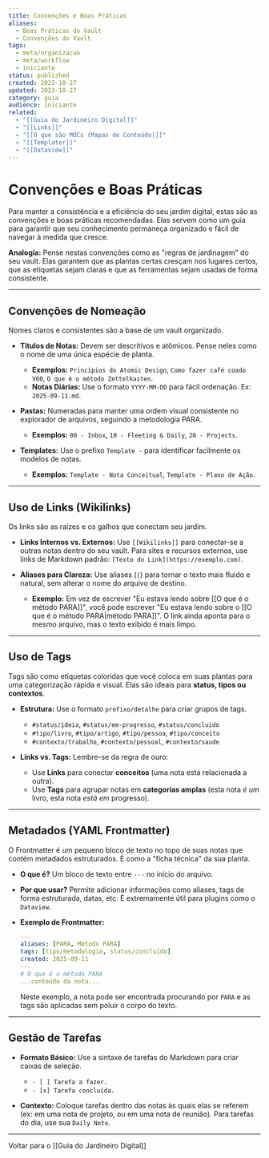 ```yaml
---
title: Convenções e Boas Práticas
aliases:
  - Boas Práticas do Vault
  - Convenções do Vault
tags:
  - meta/organizacao
  - meta/workflow
  - iniciante
status: published
created: 2023-10-27
updated: 2023-10-27
category: guia
audience: iniciante
related:
  - "[[Guia do Jardineiro Digital]]"
  - "[[Links]]"
  - "[[O que são MOCs (Mapas de Conteúdo)]]"
  - "[[Templater]]"
  - "[[Dataview]]"
---
```

# Convenções e Boas Práticas

Para manter a consistência e a eficiência do seu jardim digital, estas são as convenções e boas práticas recomendadas. Elas servem como um guia para garantir que seu conhecimento permaneça organizado e fácil de navegar à medida que cresce.

**Analogia:** Pense nestas convenções como as "regras de jardinagem" do seu vault. Elas garantem que as plantas certas cresçam nos lugares certos, que as etiquetas sejam claras e que as ferramentas sejam usadas de forma consistente.

---

## Convenções de Nomeação

Nomes claros e consistentes são a base de um vault organizado.

-   **Títulos de Notas:** Devem ser descritivos e atômicos. Pense neles como o nome de uma única espécie de planta.
    -   **Exemplos:** `Princípios do Atomic Design`, `Como fazer café coado V60`, `O que é o método Zettelkasten`.
    -   **Notas Diárias:** Use o formato `YYYY-MM-DD` para fácil ordenação. Ex: `2025-09-11.md`.

-   **Pastas:** Numeradas para manter uma ordem visual consistente no explorador de arquivos, seguindo a metodologia PARA.
    -   **Exemplos:** `00 - Inbox`, `10 - Fleeting & Daily`, `20 - Projects`.

-   **Templates:** Use o prefixo `Template -` para identificar facilmente os modelos de notas.
    -   **Exemplos:** `Template - Nota Conceitual`, `Template - Plano de Ação`.

---

## Uso de Links (Wikilinks)

Os links são as raízes e os galhos que conectam seu jardim.

-   **Links Internos vs. Externos:** Use `[[Wikilinks]]` para conectar-se a outras notas dentro do seu vault. Para sites e recursos externos, use links de Markdown padrão: `[Texto do Link](https://exemplo.com)`.

-   **Aliases para Clareza:** Use aliases (`|`) para tornar o texto mais fluido e natural, sem alterar o nome do arquivo de destino.
    -   **Exemplo:** Em vez de escrever "Eu estava lendo sobre [[O que é o método PARA]]", você pode escrever "Eu estava lendo sobre o [[O que é o método PARA|método PARA]]". O link ainda aponta para o mesmo arquivo, mas o texto exibido é mais limpo.

---

## Uso de Tags

Tags são como etiquetas coloridas que você coloca em suas plantas para uma categorização rápida e visual. Elas são ideais para **status, tipos ou contextos**.

-   **Estrutura:** Use o formato `prefixo/detalhe` para criar grupos de tags.
    -   `#status/ideia`, `#status/em-progresso`, `#status/concluido`
    -   `#tipo/livro`, `#tipo/artigo`, `#tipo/pessoa`, `#tipo/conceito`
    -   `#contexto/trabalho`, `#contexto/pessoal`, `#contexto/saude`

-   **Links vs. Tags:** Lembre-se da regra de ouro:
    -   Use **Links** para conectar **conceitos** (uma nota está relacionada a outra).
    -   Use **Tags** para agrupar notas em **categorias amplas** (esta nota *é um* livro, esta nota *está em* progresso).

---

## Metadados (YAML Frontmatter)

O Frontmatter é um pequeno bloco de texto no topo de suas notas que contém metadados estruturados. É como a "ficha técnica" da sua planta.

-   **O que é?** Um bloco de texto entre `---` no início do arquivo.
-   **Por que usar?** Permite adicionar informações como aliases, tags de forma estruturada, datas, etc. É extremamente útil para plugins como o `Dataview`.

-   **Exemplo de Frontmatter:**
    ```yaml
    ---
    aliases: [PARA, Método PARA]
    tags: [tipo/metodologia, status/concluido]
    created: 2025-09-11
    ---
    # O que é o método PARA
    ...conteúdo da nota...
    ```
    Neste exemplo, a nota pode ser encontrada procurando por `PARA` e as tags são aplicadas sem poluir o corpo do texto.

---

## Gestão de Tarefas

-   **Formato Básico:** Use a sintaxe de tarefas do Markdown para criar caixas de seleção.
    -   `- [ ] Tarefa a fazer.`
    -   `- [x] Tarefa concluída.`

-   **Contexto:** Coloque tarefas dentro das notas às quais elas se referem (ex: em uma nota de projeto, ou em uma nota de reunião). Para tarefas do dia, use sua `Daily Note`.

---
Voltar para o [[Guia do Jardineiro Digital]]